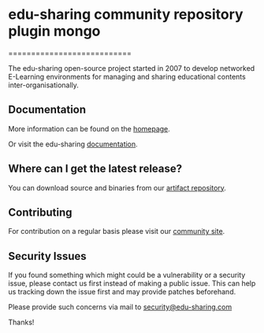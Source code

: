 # edu-sharing community repository plugin mongo
===========================

The edu-sharing open-source project started in 2007 to develop networked E-Learning environments for managing and
sharing educational contents inter-organisationally.

Documentation
-------------
More information can be found on the [homepage](http://www.edu-sharing.com).

Or visit the edu-sharing [documentation](http://docs.edu-sharing.com/confluence/edp).

Where can I get the latest release?
-----------------------------------
You can download source and binaries from
our [artifact repository](https://artifacts.edu-sharing.com).

Contributing
------------
For contribution on a regular basis please visit our [community site](http://edu-sharing-network.org/?lang=en).

Security Issues
---------------
If you found something which might could be a vulnerability or a security issue, please contact us first instead of
making a public issue. This can help us tracking down the issue first and may provide patches beforehand.

Please provide such concerns via mail to security@edu-sharing.com

Thanks!
 